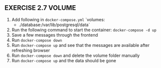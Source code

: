 ## EXERCISE 2.7 VOLUME

1. Add following in `docker-compose.yml`
   `volumes:
      - ./database:/var/lib/postgresql/data`
2. Run the following command to start the container:
   `docker-compose -d up`
3. Save a few messages through the frontend
4. Run `docker-compose down`
5. Run `docker-compose up` and see that the messages are available after refreshing browser
6. Run `docker-compose down` and delete the volume folder manually
7. Run `docker-compose up` and the data should be gone
